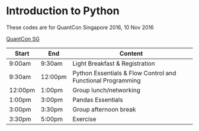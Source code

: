 # Introduction to Python

These codes are for QuantCon Singapore 2016, 10 Nov 2016

[QuantCon SG](http://quantcon.sg/)

|  Start   |  End    | Content     |
| --- | --- | --- |
|9:00am | 9:30am |	Light Breakfast & Registration |
|9:30am | 12:00pm |	Python Essentials & Flow Control and Functional Programming |
|12:00pm | 1:00pm |	Group lunch/networking |
|1:00pm | 3:00pm |	Pandas Essentials |
|3:00pm | 3:30pm |	Group afternoon break |
|3:30pm | 5:00pm |	Exercise |

